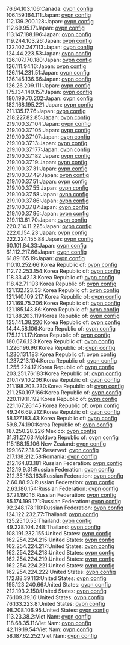 76.64.103.106:Canada: [ovpn config](vpn/76_64_103_106.ovpn)  
106.159.164.111:Japan: [ovpn config](vpn/106_159_164_111.ovpn)  
112.139.200.128:Japan: [ovpn config](vpn/112_139_200_128.ovpn)  
112.69.95.17:Japan: [ovpn config](vpn/112_69_95_17.ovpn)  
113.147.188.196:Japan: [ovpn config](vpn/113_147_188_196.ovpn)  
119.244.103.26:Japan: [ovpn config](vpn/119_244_103_26.ovpn)  
122.102.247.113:Japan: [ovpn config](vpn/122_102_247_113.ovpn)  
124.44.223.53:Japan: [ovpn config](vpn/124_44_223_53.ovpn)  
126.107.170.180:Japan: [ovpn config](vpn/126_107_170_180.ovpn)  
126.111.94.16:Japan: [ovpn config](vpn/126_111_94_16.ovpn)  
126.114.231.51:Japan: [ovpn config](vpn/126_114_231_51.ovpn)  
126.145.136.66:Japan: [ovpn config](vpn/126_145_136_66.ovpn)  
126.26.209.111:Japan: [ovpn config](vpn/126_26_209_111.ovpn)  
175.134.149.157:Japan: [ovpn config](vpn/175_134_149_157.ovpn)  
180.199.70.202:Japan: [ovpn config](vpn/180_199_70_202.ovpn)  
182.168.195.221:Japan: [ovpn config](vpn/182_168_195_221.ovpn)  
211.135.17.76:Japan: [ovpn config](vpn/211_135_17_76.ovpn)  
218.227.82.85:Japan: [ovpn config](vpn/218_227_82_85.ovpn)  
219.100.37.104:Japan: [ovpn config](vpn/219_100_37_104.ovpn)  
219.100.37.105:Japan: [ovpn config](vpn/219_100_37_105.ovpn)  
219.100.37.107:Japan: [ovpn config](vpn/219_100_37_107.ovpn)  
219.100.37.13:Japan: [ovpn config](vpn/219_100_37_13.ovpn)  
219.100.37.177:Japan: [ovpn config](vpn/219_100_37_177.ovpn)  
219.100.37.182:Japan: [ovpn config](vpn/219_100_37_182.ovpn)  
219.100.37.19:Japan: [ovpn config](vpn/219_100_37_19.ovpn)  
219.100.37.31:Japan: [ovpn config](vpn/219_100_37_31.ovpn)  
219.100.37.49:Japan: [ovpn config](vpn/219_100_37_49.ovpn)  
219.100.37.51:Japan: [ovpn config](vpn/219_100_37_51.ovpn)  
219.100.37.55:Japan: [ovpn config](vpn/219_100_37_55.ovpn)  
219.100.37.58:Japan: [ovpn config](vpn/219_100_37_58.ovpn)  
219.100.37.86:Japan: [ovpn config](vpn/219_100_37_86.ovpn)  
219.100.37.87:Japan: [ovpn config](vpn/219_100_37_87.ovpn)  
219.100.37.96:Japan: [ovpn config](vpn/219_100_37_96.ovpn)  
219.113.61.70:Japan: [ovpn config](vpn/219_113_61_70.ovpn)  
220.214.11.225:Japan: [ovpn config](vpn/220_214_11_225.ovpn)  
222.0.154.23:Japan: [ovpn config](vpn/222_0_154_23.ovpn)  
222.224.155.88:Japan: [ovpn config](vpn/222_224_155_88.ovpn)  
60.101.84.33:Japan: [ovpn config](vpn/60_101_84_33.ovpn)  
61.112.217.66:Japan: [ovpn config](vpn/61_112_217_66.ovpn)  
61.89.165.19:Japan: [ovpn config](vpn/61_89_165_19.ovpn)  
110.10.252.66:Korea Republic of: [ovpn config](vpn/110_10_252_66.ovpn)  
112.72.253.154:Korea Republic of: [ovpn config](vpn/112_72_253_154.ovpn)  
118.33.42.13:Korea Republic of: [ovpn config](vpn/118_33_42_13.ovpn)  
118.42.71.193:Korea Republic of: [ovpn config](vpn/118_42_71_193.ovpn)  
121.132.123.33:Korea Republic of: [ovpn config](vpn/121_132_123_33.ovpn)  
121.140.109.217:Korea Republic of: [ovpn config](vpn/121_140_109_217.ovpn)  
121.169.75.206:Korea Republic of: [ovpn config](vpn/121_169_75_206.ovpn)  
121.185.143.86:Korea Republic of: [ovpn config](vpn/121_185_143_86.ovpn)  
121.88.203.119:Korea Republic of: [ovpn config](vpn/121_88_203_119.ovpn)  
125.141.38.226:Korea Republic of: [ovpn config](vpn/125_141_38_226.ovpn)  
14.44.58.106:Korea Republic of: [ovpn config](vpn/14_44_58_106.ovpn)  
175.121.1.17:Korea Republic of: [ovpn config](vpn/175_121_1_17.ovpn)  
180.67.6.123:Korea Republic of: [ovpn config](vpn/180_67_6_123.ovpn)  
1.226.196.96:Korea Republic of: [ovpn config](vpn/1_226_196_96.ovpn)  
1.230.131.183:Korea Republic of: [ovpn config](vpn/1_230_131_183.ovpn)  
1.237.213.104:Korea Republic of: [ovpn config](vpn/1_237_213_104.ovpn)  
1.255.224.17:Korea Republic of: [ovpn config](vpn/1_255_224_17.ovpn)  
203.251.76.183:Korea Republic of: [ovpn config](vpn/203_251_76_183.ovpn)  
210.179.10.206:Korea Republic of: [ovpn config](vpn/210_179_10_206.ovpn)  
211.198.203.230:Korea Republic of: [ovpn config](vpn/211_198_203_230.ovpn)  
211.250.197.166:Korea Republic of: [ovpn config](vpn/211_250_197_166.ovpn)  
220.119.11.192:Korea Republic of: [ovpn config](vpn/220_119_11_192.ovpn)  
221.167.26.145:Korea Republic of: [ovpn config](vpn/221_167_26_145.ovpn)  
49.246.69.212:Korea Republic of: [ovpn config](vpn/49_246_69_212.ovpn)  
58.127.183.43:Korea Republic of: [ovpn config](vpn/58_127_183_43.ovpn)  
59.8.74.190:Korea Republic of: [ovpn config](vpn/59_8_74_190.ovpn)  
187.250.28.226:Mexico: [ovpn config](vpn/187_250_28_226.ovpn)  
31.31.27.63:Moldova Republic of: [ovpn config](vpn/31_31_27_63.ovpn)  
115.188.15.106:New Zealand: [ovpn config](vpn/115_188_15_106.ovpn)  
199.167.231.67:Reserved: [ovpn config](vpn/199_167_231_67.ovpn)  
217.138.212.58:Romania: [ovpn config](vpn/217_138_212_58.ovpn)  
212.164.83.181:Russian Federation: [ovpn config](vpn/212_164_83_181.ovpn)  
212.19.9.31:Russian Federation: [ovpn config](vpn/212_19_9_31.ovpn)  
212.35.183.163:Russian Federation: [ovpn config](vpn/212_35_183_163.ovpn)  
2.60.88.93:Russian Federation: [ovpn config](vpn/2_60_88_93.ovpn)  
2.63.180.154:Russian Federation: [ovpn config](vpn/2_63_180_154.ovpn)  
37.21.190.16:Russian Federation: [ovpn config](vpn/37_21_190_16.ovpn)  
85.174.199.171:Russian Federation: [ovpn config](vpn/85_174_199_171.ovpn)  
92.248.178.110:Russian Federation: [ovpn config](vpn/92_248_178_110.ovpn)  
124.122.232.77:Thailand: [ovpn config](vpn/124_122_232_77.ovpn)  
125.25.10.55:Thailand: [ovpn config](vpn/125_25_10_55.ovpn)  
49.228.104.248:Thailand: [ovpn config](vpn/49_228_104_248.ovpn)  
108.191.232.155:United States: [ovpn config](vpn/108_191_232_155.ovpn)  
162.254.224.215:United States: [ovpn config](vpn/162_254_224_215.ovpn)  
162.254.224.217:United States: [ovpn config](vpn/162_254_224_217.ovpn)  
162.254.224.218:United States: [ovpn config](vpn/162_254_224_218.ovpn)  
162.254.224.219:United States: [ovpn config](vpn/162_254_224_219.ovpn)  
162.254.224.221:United States: [ovpn config](vpn/162_254_224_221.ovpn)  
162.254.224.222:United States: [ovpn config](vpn/162_254_224_222.ovpn)  
172.88.39.113:United States: [ovpn config](vpn/172_88_39_113.ovpn)  
195.123.240.66:United States: [ovpn config](vpn/195_123_240_66.ovpn)  
212.193.2.150:United States: [ovpn config](vpn/212_193_2_150.ovpn)  
76.109.39.16:United States: [ovpn config](vpn/76_109_39_16.ovpn)  
76.133.223.8:United States: [ovpn config](vpn/76_133_223_8.ovpn)  
98.208.106.95:United States: [ovpn config](vpn/98_208_106_95.ovpn)  
113.23.38.2:Viet Nam: [ovpn config](vpn/113_23_38_2.ovpn)  
118.68.35.11:Viet Nam: [ovpn config](vpn/118_68_35_11.ovpn)  
42.119.19.54:Viet Nam: [ovpn config](vpn/42_119_19_54.ovpn)  
58.187.62.252:Viet Nam: [ovpn config](vpn/58_187_62_252.ovpn)  
